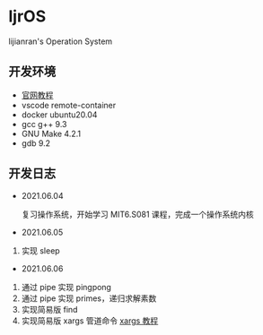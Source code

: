 # ljrOS

lijianran's Operation System

## 开发环境

- [官网教程](https://pdos.csail.mit.edu/6.S081/2020/tools.html) 
- vscode remote-container
- docker ubuntu20.04
- gcc g++ 9.3
- GNU Make 4.2.1
- gdb 9.2

## 开发日志

- 2021.06.04

    复习操作系统，开始学习 MIT6.S081 课程，完成一个操作系统内核

- 2021.06.05

1. 实现 sleep

- 2021.06.06

1. 通过 pipe 实现 pingpong
2. 通过 pipe 实现 primes，递归求解素数
3. 实现简易版 find
4. 实现简易版 xargs 管道命令 [xargs 教程](http://www.ruanyifeng.com/blog/2019/08/xargs-tutorial.html) 